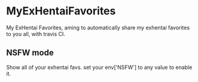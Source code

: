# MyExHentaiFavorites
My ExHentai Favorites, aming to automatically share my exhentai favorites to you all, with travis CI.

## NSFW mode
Show all of your exhentai favs. set your env['NSFW'] to any value to enable it.
